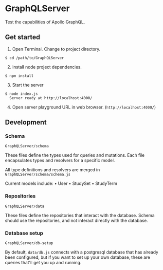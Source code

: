 # GraphQLServer
Test the capabilities of Apollo GraphQL.

## Get started

1) Open Terminal. Change to project directory.
```
$ cd /path/to/GraphQLServer
```

2) Install node project dependencies.
```
$ npm install
```

3) Start the server
```
$ node index.js
  Server ready at http://localhost:4000/
```
4) Open server playground URL in web browser. (`http://localhost:4000/`)

## Development

### Schema
`GraphQLServer/schema`

These files define the types used for queries and mutations. Each file encapsulates types and resolvers for a specific model. 

All type definitions and resolvers are merged in `GraphQLServer/schema/schema.js`

Current models include:
  • User
  • StudySet
  • StudyTerm

### Repositories
`GraphQLServer/data`

These files define the repositories that interact with the database. Schema should use the repositories, and not interact directly with the database.

### Database setup
`GraphQLServer/db-setup`

By default, `data/db.js` connects with a postgresql database that has already been configured, but if you want to set up your own database, these are queries that'll get you up and running.
